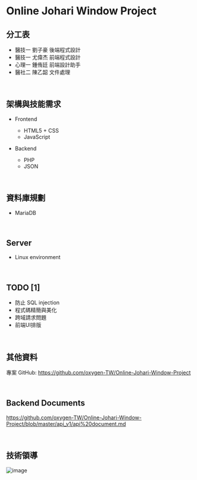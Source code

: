 # Online Johari Window Project

## 分工表
- 醫技一 劉子豪 後端程式設計
- 醫技一 尤偉杰 前端程式設計
- 心理一 鍾侑廷 前端設計助手
- 醫社二 陳乙韶 文件處理

<br/>

## 架構與技能需求
- Frontend
    - HTML5 + CSS
    - JavaScript

- Backend
    - PHP
    - JSON

<br/>

## 資料庫規劃
- MariaDB

<br/>

## Server
- Linux environment

<br/>

## TODO [1]
- 防止 SQL injection
- 程式碼精簡與美化
- 跨域請求問題
- 前端UI排版

<br/>

## 其他資料
專案 GitHub: https://github.com/oxygen-TW/Online-Johari-Window-Project

<br/>

## Backend Documents
https://github.com/oxygen-TW/Online-Johari-Window-Project/blob/master/api_v1/api%20document.md

<br/>

## 技術領導
![image](https://oxygentw.net/files/logo.png)
